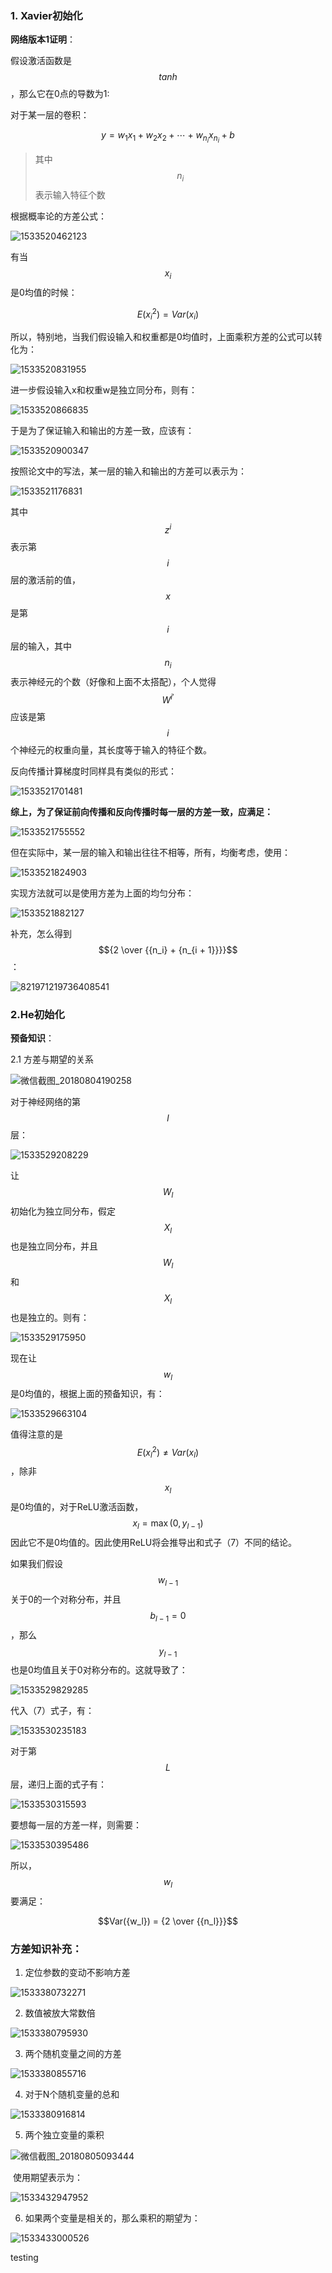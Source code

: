 ### 1. Xavier初始化

**网络版本1证明**：

假设激活函数是$$tanh$$，那么它在0点的导数为1:

对于某一层的卷积：

$$y = {w_1}{x_1} + {w_2}{x_2} +  \cdots  + {w_{{n_i}}}{x_{{n_i}}} + b$$

> 其中$$n_i$$表示输入特征个数

根据概率论的方差公式：

![1533520462123](.\初始化.assets\1533520462123.png)

有当$$x_i$$是0均值的时候：

$$E(x_i^2) = Var({x_i})$$

所以，特别地，当我们假设输入和权重都是0均值时，上面乘积方差的公式可以转化为：

![1533520831955](.\初始化.assets\1533520831955.png)

进一步假设输入x和权重w是独立同分布，则有：

![1533520866835](.\初始化.assets\1533520866835.png)



于是为了保证输入和输出的方差一致，应该有：

![1533520900347](.\初始化.assets\1533520900347.png)

按照论文中的写法，某一层的输入和输出的方差可以表示为：

![1533521176831](.\初始化.assets\1533521176831.png)

其中$$z^i$$表示第$$i$$层的激活前的值，$$x$$是第$$i$$层的输入，其中$$n_i$$表示神经元的个数（好像和上面不太搭配），个人觉得$${W^{i'}}$$应该是第$$i$$个神经元的权重向量，其长度等于输入的特征个数。

反向传播计算梯度时同样具有类似的形式：  

![1533521701481](.\初始化.assets\1533521701481.png)

**综上，为了保证前向传播和反向传播时每一层的方差一致，应满足：**

![1533521755552](.\初始化.assets\1533521755552.png)

但在实际中，某一层的输入和输出往往不相等，所有，均衡考虑，使用：

![1533521824903](.\初始化.assets\1533521824903.png)

实现方法就可以是使用方差为上面的均匀分布：

![1533521882127](.\初始化.assets\1533521882127.png)

补充，怎么得到$${2 \over {{n_i} + {n_{i + 1}}}}$$：



![821971219736408541](.\初始化.assets/821971219736408541.jpg)





### 2.He初始化

**预备知识**：

2.1 方差与期望的关系

![微信截图_20180804190258](.\初始化.assets/微信截图_20180804190258.png)

对于神经网络的第$$l$$层：

![1533529208229](.\初始化.assets\1533529208229.png)

让$$W_l$$初始化为独立同分布，假定$$X_l$$也是独立同分布，并且$$W_l$$和$$X_l$$也是独立的。则有：

![1533529175950](.\初始化.assets\1533529175950.png)



现在让$$w_l$$是0均值的，根据上面的预备知识，有：

![1533529663104](.\初始化.assets\1533529663104.png)

值得注意的是$$E(x_l^2) \ne Var({x_l})$$，除非$$x_l$$是0均值的，对于ReLU激活函数，$${x_l} = \max (0,{y_{l - 1}})$$因此它不是0均值的。因此使用ReLU将会推导出和式子（7）不同的结论。

如果我们假设$$w_{l-1}​$$关于0的一个对称分布，并且$$b_{l-1}=0​$$，那么$$y_{l-1}​$$也是0均值且关于0对称分布的。这就导致了：

![1533529829285](.\初始化.assets\1533529829285.png)

代入（7）式子，有：

![1533530235183](.\初始化.assets\1533530235183.png)

对于第$$L$$层，递归上面的式子有：

![1533530315593](.\初始化.assets\1533530315593.png)

要想每一层的方差一样，则需要：

![1533530395486](.\初始化.assets\1533530395486.png)

所以， $$w_l$$要满足：

$$Var({w_l}) = {2 \over {{n_l}}}$$

















### 方差知识补充：

1. 定位参数的变动不影响方差

![1533380732271](.\初始化.assets\1533380732271.png)

2. 数值被放大常数倍

![1533380795930](.\初始化.assets\1533380795930.png)

3. 两个随机变量之间的方差

![1533380855716](.\初始化.assets\1533380855716.png)

4. 对于N个随机变量的总和

![1533380916814](.\初始化.assets\1533380916814.png)

5. 两个独立变量的乘积

![微信截图_20180805093444](.\初始化.assets/微信截图_20180805093444.png)

​	使用期望表示为：

![1533432947952](.\初始化.assets\1533432947952.png)

6. 如果两个变量是相关的，那么乘积的期望为：

![1533433000526](.\初始化.assets\1533433000526.png)



testing